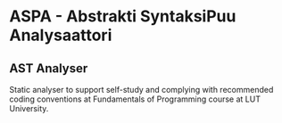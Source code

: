 # ASPA - Abstrakti SyntaksiPuu Analysaattori 
## AST Analyser
Static analyser to support self-study and complying with recommended coding conventions at Fundamentals of Programming course at LUT University. 
